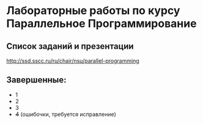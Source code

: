 # Лабораторные работы по курсу Параллельное Программирование

## Список заданий и презентации

http://ssd.sscc.ru/ru/chair/nsu/parallel-programming

## Завершенные:

- 1
- 2
- 3
- ~~4~~ (ошибочки, требуется исправление)

